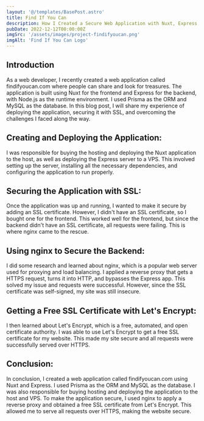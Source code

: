 ```yaml
---
layout: '@/templates/BasePost.astro'
title: Find If You Can
description: How I Created a Secure Web Application with Nuxt, Express, and nginx"
pubDate: 2022-12-12T00:00:00Z
imgSrc: '/assets/images/project-findifyoucan.png'
imgAlt: 'Find If You Can Logo'
---
```


## Introduction

As a web developer, I recently created a web application called findifyoucan.com where people can share and look for treasures. The application is built using Nuxt for the frontend and Express for the backend, with Node.js as the runtime environment. I used Prisma as the ORM and MySQL as the database. In this blog post, I will share my experience of deploying the application, securing it with SSL, and overcoming the challenges I faced along the way.

## Creating and Deploying the Application:

I was responsible for buying the hosting and deploying the Nuxt application to the host, as well as deploying the Express server to a VPS. This involved setting up the server, installing all the necessary dependencies, and configuring the application to run properly.

## Securing the Application with SSL:

Once the application was up and running, I wanted to make it secure by adding an SSL certificate. However, I didn't have an SSL certificate, so I bought one for the frontend. This worked well for the frontend, but since the backend didn't have an SSL certificate, all requests were failing. This is where nginx came to the rescue.

## Using nginx to Secure the Backend:

I did some research and learned about nginx, which is a popular web server used for proxying and load balancing. I applied a reverse proxy that gets a HTTPS request, turns it into HTTP, and bypasses the Express app. This solved my issue and requests were successful. However, since the SSL certificate was self-signed, my site was still insecure.

## Getting a Free SSL Certificate with Let's Encrypt:

I then learned about Let's Encrypt, which is a free, automated, and open certificate authority. I was able to use Let's Encrypt to get a free SSL certificate for my website. This made my site secure and all requests were successfully served over HTTPS.

## Conclusion:

In conclusion, I created a web application called findifyoucan.com using Nuxt and Express. I used Prisma as the ORM and MySQL as the database. I was also responsible for buying hosting and deploying the application to the host and VPS. To make the application secure, I used nginx to apply a reverse proxy and obtained a free SSL certificate from Let's Encrypt. This allowed me to serve all requests over HTTPS, making the website secure.